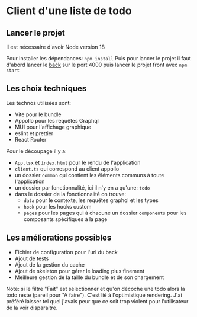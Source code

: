# Client d'une liste de todo

## Lancer le projet

Il est nécessaire d'avoir Node version 18

Pour installer les dépendances: `npm install`
Puis pour lancer le projet il faut d'abord lancer le [back](https://github.com/Mrtblg/todo-provided-server) sur le port 4000 puis lancer le projet front avec `npm start`

## Les choix techniques

Les technos utilisées sont:

- Vite pour le bundle
- Appollo pour les requêtes Graphql
- MUI pour l'affichage graphique
- eslint et prettier
- React Router

Pour le découpage il y a:

- `App.tsx` et `ìndex.html` pour le rendu de l'application
- `client.ts` qui correspond au client appollo
- un dossier `common` qui contient les éléments communs à toute l'application
- un dossier par fonctionnalité, ici il n'y en a qu'une: `todo`
- dans le dossier de la fonctionnalité on trouve:
  - `data` pour le contexte, les requêtes graphql et les types
  - `hook` pour les hooks custom
  - `pages` pour les pages qui à chacune un dossier `components` pour les composants spécifiques à la page

## Les améliorations possibles

- Fichier de configuration pour l'url du back
- Ajout de tests
- Ajout de la gestion du cache
- Ajout de skeleton pour gérer le loading plus finement
- Meilleure gestion de la taille du bundle et de son chargement


Note: si le filtre "Fait" est sélectionner et qu'on décoche une todo alors la todo reste (pareil pour "A faire"). C'est lié à l'optimistique rendering. J'ai préféré laisser tel quel j'avais peur que ce soit trop violent pour l'utilisateur de la voir disparaitre.